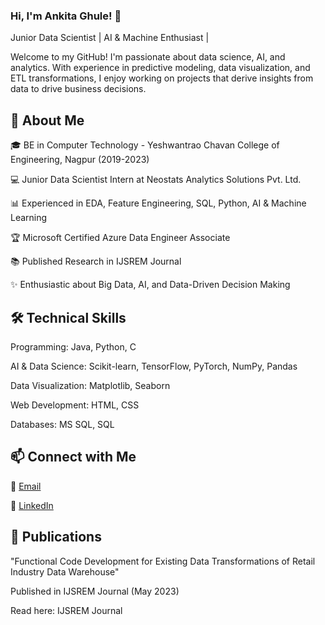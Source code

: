 ### Hi, I'm Ankita Ghule! 👋

Junior Data Scientist | AI & Machine Enthusiast |

Welcome to my GitHub! I'm passionate about data science, AI, and analytics. With experience in predictive modeling, data visualization, and ETL transformations, I enjoy working on projects that derive insights from data to drive business decisions.


## 🚀 About Me

🎓 BE in Computer Technology - Yeshwantrao Chavan College of Engineering, Nagpur (2019-2023)

💻 Junior Data Scientist Intern at Neostats Analytics Solutions Pvt. Ltd.

📊 Experienced in EDA, Feature Engineering, SQL, Python, AI & Machine Learning

🏆 Microsoft Certified Azure Data Engineer Associate

📚 Published Research in IJSREM Journal

✨ Enthusiastic about Big Data, AI, and Data-Driven Decision Making


## 🛠️ Technical Skills

Programming: Java, Python, C

AI & Data Science: Scikit-learn, TensorFlow, PyTorch, NumPy, Pandas

Data Visualization: Matplotlib, Seaborn

Web Development: HTML, CSS

Databases: MS SQL, SQL


## 📫 Connect with Me

📧 [Email](ankitaghule1@gmail.com)

🔗 [LinkedIn](https://www.linkedin.com/in/ankitaghule/)


## 🏅 Publications

"Functional Code Development for Existing Data Transformations of Retail Industry Data Warehouse"

Published in IJSREM Journal (May 2023)

Read here: IJSREM Journal
